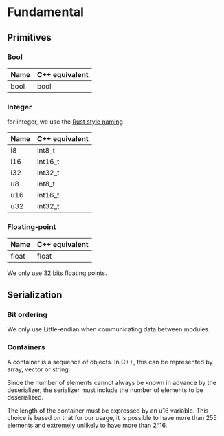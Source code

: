 # Fundamental

## Primitives

### Bool

| Name | C++ equivalent |
|------|----------------|
| bool | bool           |

### Integer

for integer, we use the [Rust style naming](https://doc.rust-lang.org/reference/types.html)

| Name | C++ equivalent |
|------|----------------|
| i8   | int8_t         |
| i16  | int16_t        |
| i32  | int32_t        |
| u8   | int8_t         |
| u16  | int16_t        |
| u32  | int32_t        |

### Floating-point

| Name  | C++ equivalent |
|-------|----------------| 
| float | float          |

We only use 32 bits floating points.

## Serialization

### Bit ordering

We only use Little-endian when communicating data between modules.

### Containers

A container is a sequence of objects. In C++, this can be represented by array, vector or string.

Since the number of elements cannot always be known in advance by the deserializer, the serializer must include the
number of elements to be deserialized.

The length of the container must be expressed by an u16 variable. This choice is based on that for our usage, it is
possible to have more than 255 elements and extremely unlikely to have more than 2^16.

